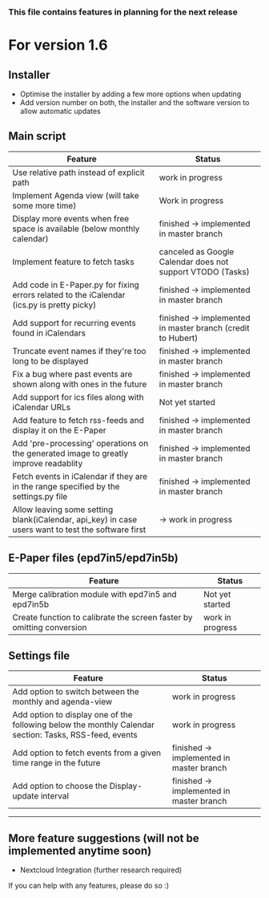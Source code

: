 ### This file contains features in planning for the next release

# For version 1.6

## Installer
* Optimise the installer by adding a few more options when updating
* Add version number on both, the installer and the software version to allow automatic updates

## Main script
| Feature | Status |
| -- | -- |
|Use relative path instead of explicit path| work in progress |
|Implement Agenda view (will take some more time)| Work in progress |
|Display more events when free space is available (below monthly calendar)| finished -> implemented in master branch|
|Implement feature to fetch tasks| canceled as Google Calendar does not support VTODO (Tasks)|
|Add code in E-Paper.py for fixing errors related to the iCalendar (ics.py is pretty picky)| finished -> implemented in master branch |
|Add support for recurring events found in iCalendars| finished -> implemented in master branch (credit to Hubert)|
|Truncate event names if they're too long to be displayed|finished -> implemented in master branch|
|Fix a bug where past events are shown along with ones in the future| finished -> implemented in master branch |
|Add support for ics files along with iCalendar URLs| Not yet started |
|Add feature to fetch rss-feeds and display it on the E-Paper| finished -> implemented in master branch |
|Add 'pre-processing' operations on the generated image to greatly improve readablity| finished -> implemented in master branch |
|Fetch events in iCalendar if they are in the range specified by the settings.py file|finished -> implemented in master branch|
|Allow leaving some setting blank(iCalendar, api_key) in case users want to test the software first| -> work in progress|

## E-Paper files (epd7in5/epd7in5b)
| Feature | Status |
| -- | -- |
| Merge calibration module with epd7in5 and epd7in5b| Not yet started |
| Create function to calibrate the screen faster by omitting conversion| work in progress|

## Settings file
| Feature | Status |
| -- | -- |
| Add option to switch between the monthly and agenda-view | work in progress |
| Add option to display one of the following below the monthly Calendar section: Tasks, RSS-feed, events| work in progress |
| Add option to fetch events from a given time range in the future| finished -> implemented in master branch|
| Add option to choose the Display-update interval| finished -> implemented in master branch |

---------------------------
## More feature suggestions (will not be implemented anytime soon)
* Nextcloud Integration (further research required)


If you can help with any features, please do so :)
